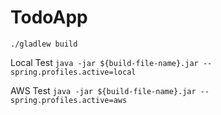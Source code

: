 # TodoApp

```./gladlew build```

Local Test
```java -jar ${build-file-name}.jar --spring.profiles.active=local```

AWS Test
```java -jar ${build-file-name}.jar --spring.profiles.active=aws```
